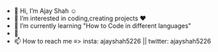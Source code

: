 - 👋 Hi, I’m Ajay Shah ☺
- 👀 I’m interested in coding,creating projects ♥
- 🌱 I’m currently learning "How to Code in different languages"
- 💞️
- 📫 How to reach me ≡> insta: ajayshah5226 || twitter: ajayshah5226

<!---
Ajay5226/Ajay5226 is a ✨ special ✨ repository because its `README.md` (this file) appears on your GitHub profile.
You can click the Preview link to take a look at your changes.
--->
